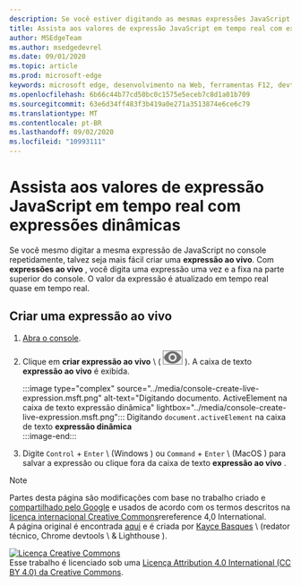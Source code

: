 ```yaml
---
description: Se você estiver digitando as mesmas expressões JavaScript no console repetidamente, experimente expressões dinâmicas em vez disso.
title: Assista aos valores de expressão JavaScript em tempo real com expressões dinâmicas
author: MSEdgeTeam
ms.author: msedgedevrel
ms.date: 09/01/2020
ms.topic: article
ms.prod: microsoft-edge
keywords: microsoft edge, desenvolvimento na Web, ferramentas F12, devtools
ms.openlocfilehash: 6b66c44b77cd50bc0c1575e5eceb7c8d1a01b709
ms.sourcegitcommit: 63e6d34ff483f3b419a0e271a3513874e6ce6c79
ms.translationtype: MT
ms.contentlocale: pt-BR
ms.lasthandoff: 09/02/2020
ms.locfileid: "10993111"
---
```

<!-- Copyright Kayce Basques 

   Licensed under the Apache License, Version 2.0 (the "License");
   you may not use this file except in compliance with the License.
   You may obtain a copy of the License at

       https://www.apache.org/licenses/LICENSE-2.0

   Unless required by applicable law or agreed to in writing, software
   distributed under the License is distributed on an "AS IS" BASIS,
   WITHOUT WARRANTIES OR CONDITIONS OF ANY KIND, either express or implied.
   See the License for the specific language governing permissions and
   limitations under the License.  -->





# Assista aos valores de expressão JavaScript em tempo real com expressões dinâmicas   

  

Se você mesmo digitar a mesma expressão de JavaScript no console repetidamente, talvez seja mais fácil criar uma **expressão ao vivo**.  Com **expressões ao vivo** , você digita uma expressão uma vez e a fixa na parte superior do console.  O valor da expressão é atualizado em tempo real quase em tempo real.  

## Criar uma expressão ao vivo   

1.  [Abra o console][DevToolsConsoleReferenceOpenConsole].  
1.  Clique em **criar expressão ao vivo** \ ( ![ criar expressão ao vivo ][ImageCreateLiveExpressionIcon] \).  A caixa de texto **expressão ao vivo** é exibida.  
    
    :::image type="complex" source="../media/console-create-live-expression.msft.png" alt-text="Digitando documento. ActiveElement na caixa de texto expressão dinâmica" lightbox="../media/console-create-live-expression.msft.png":::
       Digitando `document.activeElement` na caixa de texto **expressão dinâmica**  
    :::image-end:::  
    
1.  Digite `Control` + `Enter` \ (Windows \) ou `Command` + `Enter` \ (MacOS \) para salvar a expressão ou clique fora da caixa de texto **expressão ao vivo** .  

<!--todo: add reference open console (open the console) section when available  -->  

 



<!-- image links -->  

[ImageCreateLiveExpressionIcon]: ../media/create-live-expression-icon.msft.png  

<!-- links -->  

[DevToolsConsoleReferenceOpenConsole]: ./reference.md#open-the-console "Abrir o console-referência do console | Documentos da Microsoft"  

> [!NOTE]
> Partes desta página são modificações com base no trabalho criado e [compartilhado pelo Google][GoogleSitePolicies] e usados de acordo com os termos descritos na [licença internacional Creative Commons][CCA4IL]rereference 4,0 International.  
> A página original é encontrada [aqui](https://developers.google.com/web/tools/chrome-devtools/console/live-expressions) e é criada por [Kayce Basques][KayceBasques] \ (redator técnico, Chrome devtools \ & Lighthouse \).  

[![Licença Creative Commons][CCby4Image]][CCA4IL]  
Esse trabalho é licenciado sob uma [Licença Attribution 4.0 International (CC BY 4.0) da Creative Commons][CCA4IL].  

[CCA4IL]: https://creativecommons.org/licenses/by/4.0  
[CCby4Image]: https://i.creativecommons.org/l/by/4.0/88x31.png  
[GoogleSitePolicies]: https://developers.google.com/terms/site-policies  
[KayceBasques]: https://developers.google.com/web/resources/contributors/kaycebasques  
